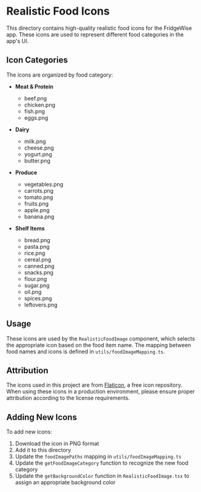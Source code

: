 # Realistic Food Icons

This directory contains high-quality realistic food icons for the FridgeWise app. These icons are used to represent different food categories in the app's UI.

## Icon Categories

The icons are organized by food category:

- **Meat & Protein**

  - beef.png
  - chicken.png
  - fish.png
  - eggs.png

- **Dairy**

  - milk.png
  - cheese.png
  - yogurt.png
  - butter.png

- **Produce**

  - vegetables.png
  - carrots.png
  - tomato.png
  - fruits.png
  - apple.png
  - banana.png

- **Shelf Items**
  - bread.png
  - pasta.png
  - rice.png
  - cereal.png
  - canned.png
  - snacks.png
  - flour.png
  - sugar.png
  - oil.png
  - spices.png
  - leftovers.png

## Usage

These icons are used by the `RealisticFoodImage` component, which selects the appropriate icon based on the food item name. The mapping between food names and icons is defined in `utils/foodImageMapping.ts`.

## Attribution

The icons used in this project are from [Flaticon](https://www.flaticon.com/), a free icon repository. When using these icons in a production environment, please ensure proper attribution according to the license requirements.

## Adding New Icons

To add new icons:

1. Download the icon in PNG format
2. Add it to this directory
3. Update the `foodImagePaths` mapping in `utils/foodImageMapping.ts`
4. Update the `getFoodImageCategory` function to recognize the new food category
5. Update the `getBackgroundColor` function in `RealisticFoodImage.tsx` to assign an appropriate background color
